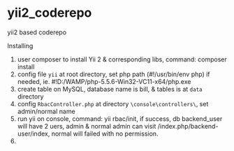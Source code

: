 # yii2_coderepo
yii2 based coderepo

Installing
1. user composer to install Yii 2 & corresponding libs, command: composer install
2. config file `yii` at root directory, set php path (#!/usr/bin/env php) if needed, ie. #!D:/WAMP/php-5.5.6-Win32-VC11-x64/php.exe
3. create table on MySQL, database name is bill, & tables is at `data` directory
4. config `RbacController.php` at directory `\console\controllers\`, set admin/normal name
5. run yii on console, command: yii rbac/init, if success, db backend_user will have 2 uers, admin & normal
   admin can visit /index.php/backend-user/index, normal will failed with no permission.
6. 